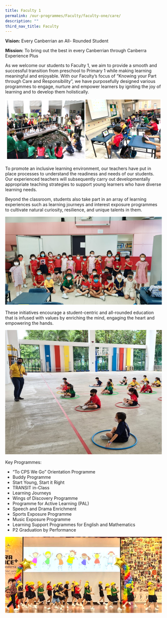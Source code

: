 ```yaml
---
title: Faculty 1
permalink: /our-programmes/Faculty/faculty-one/care/
description: ""
third_nav_title: Faculty
---
```

**Vision:** Every Canberrian an All- Rounded Student

**Mission:** To bring out the best in every Canberrian through Canberra Experience Plus

As we welcome our students to Faculty 1, we aim to provide a smooth and successful transition from preschool to Primary 1 while making learning meaningful and enjoyable. With our Faculty’s focus of “Knowing your Part through Care and Responsibility”, we have purposefully designed various programmes to engage, nurture and empower learners by igniting the joy of learning and to develop them holistically. 

![](/images/Faculty%201.png)

To promote an inclusive learning environment, our teachers have put in place processes to understand the readiness and needs of our students. Our experienced teachers will subsequently carry out developmentally appropriate teaching strategies to support young learners who have diverse learning needs.

Beyond the classroom, students also take part in an array of learning experiences such as learning journeys and interest exposure programmes to cultivate natural curiosity, resilience, and unique talents in them. 

![](/images/fac1.jpeg)

These initiatives encourage a student-centric and all-rounded education that is infused with values by enriching the mind, engaging the heart and empowering the hands.

![](/images/Faculty%201%20(4).png)

Key Programmes:

* “To CPS We Go” Orientation Programme
* Buddy Programme 
* Start Young, Start it Right
* TRANSIT in-Class
* Learning Journeys
* Wings of Discovery Programme
* Programme for Active Learning (PAL)
* Speech and Drama Enrichment
* Sports Exposure Programme
* Music Exposure Programme
* Learning Support Programmes for English and Mathematics
* P2 Graduation by Performance

![](/images/Faculty%201%20(2).png)
